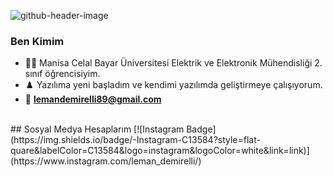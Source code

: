 
![github-header-image](https://user-images.githubusercontent.com/123953733/216626890-c000db8d-83cd-4aa1-bf6f-e0e4a6586841.png)


### Ben Kimim
- 👩‍💻 Manisa Celal Bayar Üniversitesi Elektrik ve Elektronik Mühendisliği 2. sınıf öğrencisiyim.
- ♟️ Yazılıma yeni başladım ve kendimi yazılımda geliştirmeye çalışıyorum.
- 📧 **lemandemirelli89@gmail.com**

<br>
## Sosyal Medya Hesaplarım
[![Instagram Badge](https://img.shields.io/badge/-Instagram-C13584?style=flat-quare&labelColor=C13584&logo=instagram&logoColor=white&link=link)](https://www.instagram.com/leman_demirelli/)

